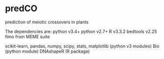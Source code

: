 # predCO
prediction of meiotic crossovers in plants 

The dependencies are:
python v3.4+
python v2.7+
R v3.3.2
bedtools v2.25
fimo from MEME suite

scikit-learn, pandas, numpy, scipy, stats, matplotlib (python v3 modules)
Bio (python module)
DNAshapeR (R package)
